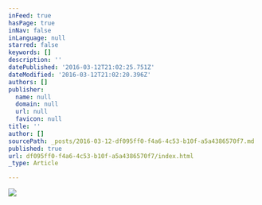 ```yaml
---
inFeed: true
hasPage: true
inNav: false
inLanguage: null
starred: false
keywords: []
description: ''
datePublished: '2016-03-12T21:02:25.751Z'
dateModified: '2016-03-12T21:02:20.396Z'
authors: []
publisher:
  name: null
  domain: null
  url: null
  favicon: null
title: ''
author: []
sourcePath: _posts/2016-03-12-df095ff0-f4a6-4c53-b10f-a5a4386570f7.md
published: true
url: df095ff0-f4a6-4c53-b10f-a5a4386570f7/index.html
_type: Article

---
```

![](https://the-grid-user-content.s3-us-west-2.amazonaws.com/7bfa55d1-33cc-4c2f-99d4-e31fa3af3b44.jpg)